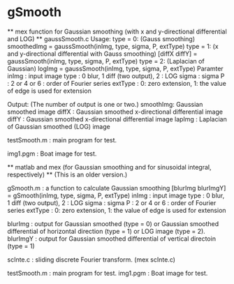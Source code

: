 # gSmooth

** mex function for Gaussian smoothing (with x and y-directional differential and LOG) **
gaussSmooth.c
  Usage:
    type = 0:  (Gauss smoothing)
      smoothedImg   = gaussSmooth(inImg, type, sigma, P, extType)
    type = 1:  (x and y-directional differential with Gauss smoothing)
      [diffX diffY] = gaussSmooth(inImg, type, sigma, P, extType)
    type = 2:  (Laplacian of Gaussian)
      logImg        = gaussSmooth(inImg, type, sigma, P, extType)
  Paramter
    inImg   : input image
    type    : 0 blur, 1 diff (two output), 2 : LOG
    sigma   : sigma
    P       : 2 or 4 or 6 : order of Fourier series
    extType :  0: zero extension,  1: the value of edge is used for extension

  Output: (The number of output is one or two.)
    smoothImg: Gaussian smoothed image
    diffX    : Gaussian smoothed x-directional differential image
    diffY    : Gaussian smoothed x-directional differential image
    lapImg   : Laplacian of Gaussian smoothed (LOG) image

testSmooth.m : main program for test.

img1.pgm     : Boat image for test.

** matlab and mex (for Gaussian smoothing and for sinusoidal integral, respectively)  **
  (This is an older version.)
  
gSmooth.m  : a function to calculate Gaussian smoothing
   [blurImg blurImgY] = gSmooth(inImg, type, sigma, P, extType)
   inImg   : input image
   type    : 0 blur, 1 diff (two output), 2 : LOG
   sigma   : sigma
   P       : 2 or 4 or 6 : order of Fourier series
   extType :  0: zero extension,  1: the value of edge is used for extension

   blurImg  : output for Gaussian smoothed (type = 0)
                      or Gaussian smoothed differential of horizontal direction (type = 1)
	              or LOG image (type = 2).
   blurImgY : output for Gaussian smoothed differential of vertical directoin (type = 1)

scInte.c : sliding discrete Fourier transform. (mex scInte.c)

testSmooth.m : main program for test.
img1.pgm     : Boat image for test.
